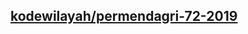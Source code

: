 ## [kodewilayah/permendagri-72-2019](https://github.com/kodewilayah/permendagri-72-2019/blob/main/dist/base.csv)
